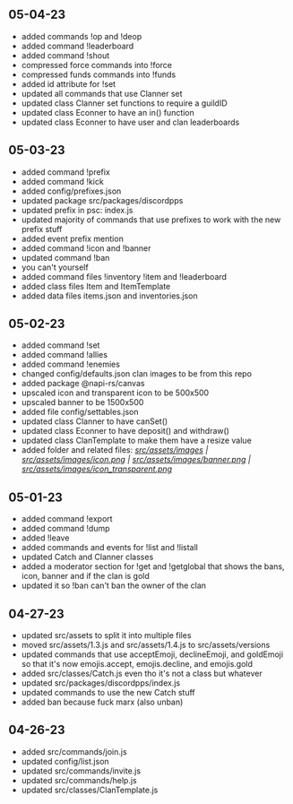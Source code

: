 ## 05-04-23
- added commands !op and !deop
- added command !leaderboard
- added command !shout
- compressed force commands into !force
- compressed funds commands into !funds
- added id attribute for !set
- updated all commands that use Clanner set
- updated class Clanner set functions to require a guildID
- updated class Econner to have an in() function
- updated class Econner to have user and clan leaderboards

## 05-03-23
- added command !prefix
- added command !kick
- added config/prefixes.json
- updated package src/packages/discordpps
- updated prefix in psc: index.js
- updated majority of commands that use prefixes to work with the new prefix stuff
- added event prefix mention
- added command !icon and !banner
- updated command !ban
- you can't yourself
- added command files !inventory !item and !leaderboard
- added class files Item and ItemTemplate
- added data files items.json and inventories.json

## 05-02-23
- added command !set
- added command !allies
- added command !enemies
- changed config/defaults.json clan images to be from this repo
- added package @napi-rs/canvas
- upscaled icon and transparent icon to be 500x500
- upscaled banner to be 1500x500
- added file config/settables.json
- updated class Clanner to have canSet()
- updated class Econner to have deposit() and withdraw()
- updated class ClanTemplate to make them have a resize value
- added folder and related files: *[src/assets/images](https://github.com/nuttmegg/Clam/tree/main/src/assets/images) | [src/assets/images/icon.png](https://github.com/nuttmegg/Clam/blob/main/src/assets/images/icon.png) | [src/assets/images/banner.png](https://github.com/nuttmegg/Clam/blob/main/src/assets/images/banner.png) | [src/assets/images/icon_transparent.png](https://github.com/nuttmegg/Clam/blob/main/src/assets/images/icon_transparent.png)*

## 05-01-23
- added command !export
- added command !dump
- added !leave
- added commands and events for !list and !listall
- updated Catch and Clanner classes
- added a moderator section for !get and !getglobal that shows the bans, icon, banner and if the clan is gold
- updated it so !ban can't ban the owner of the clan

## 04-27-23
- updated src/assets to split it into multiple files
- moved src/assets/1.3.js and src/assets/1.4.js to src/assets/versions
- updated commands that use acceptEmoji, declineEmoji, and goldEmoji so that it's now emojis.accept, emojis.decline, and emojis.gold
- added src/classes/Catch.js even tho it's not a class but whatever
- updated src/packages/discordpps/index.js
- updated commands to use the new Catch stuff
- added ban because fuck marx (also unban)

## 04-26-23
- added src/commands/join.js
- updated config/list.json
- updated src/commands/invite.js
- updated src/commands/help.js
- updated src/classes/ClanTemplate.js
